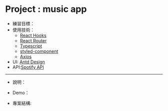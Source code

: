 # Project : music app

- 練習目標：
- 使用技術：
    - [React Hooks](https://reactjs.org/docs/hooks-reference.html)
    - [React Router](https://reactrouter.com/docs/en/v6/api)
    - [Typescript](https://www.typescriptlang.org/docs/handbook/2/objects.html)
    - [styled-component](https://styled-components.com/)
    - [Axios](https://github.com/axios/axios)
- UI: [Antd Design](https://ant.design/components/overview/)
- API:[Spotify API](https://developer.spotify.com/console/)

---
- 說明：


- Demo：

- 專案結構:





